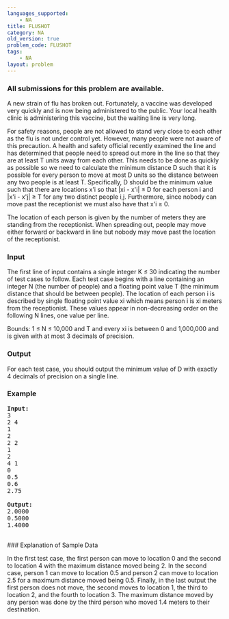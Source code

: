 ```yaml
---
languages_supported:
    - NA
title: FLUSHOT
category: NA
old_version: true
problem_code: FLUSHOT
tags:
    - NA
layout: problem
---
```

###  All submissions for this problem are available. 

A new strain of flu has broken out. Fortunately, a vaccine was developed very quickly and is now being administered to the public. Your local health clinic is administering this vaccine, but the waiting line is very long.

For safety reasons, people are not allowed to stand very close to each other as the flu is not under control yet. However, many people were not aware of this precaution. A health and safety official recently examined the line and has determined that people need to spread out more in the line so that they are at least T units away from each other. This needs to be done as quickly as possible so we need to calculate the minimum distance D such that it is possible for every person to move at most D units so the distance between any two people is at least T. Specifically, D should be the minimum value such that there are locations x'i so that |xi - x'i| ≤ D for each person i and |x'i - x'j| ≥ T for any two distinct people i,j. Furthermore, since nobody can move past the receptionist we must also have that x'i ≥ 0.

The location of each person is given by the number of meters they are standing from the receptionist. When spreading out, people may move either forward or backward in line but nobody may move past the location of the receptionist.

### Input

The first line of input contains a single integer K ≤ 30 indicating the number of test cases to follow. Each test case begins with a line containing an integer N (the number of people) and a floating point value T (the minimum distance that should be between people). The location of each person i is described by single floating point value xi which means person i is xi meters from the receptionist. These values appear in non-decreasing order on the following N lines, one value per line.

Bounds: 1 ≤ N ≤ 10,000 and T and every xi is between 0 and 1,000,000 and is given with at most 3 decimals of precision.

### Output

For each test case, you should output the minimum value of D with exactly 4 decimals of precision on a single line.

### Example

<pre>
<b>Input:</b>
3
2 4
1
2
2 2
1
2
4 1
0
0.5
0.6
2.75

<b>Output:</b>
2.0000
0.5000
1.4000

</pre>### Explanation of Sample Data

In the first test case, the first person can move to location 0 and the second to location 4 with the maximum distance moved being 2. In the second case, person 1 can move to location 0.5 and person 2 can move to location 2.5 for a maximum distance moved being 0.5. Finally, in the last output the first person does not move, the second moves to location 1, the third to location 2, and the fourth to location 3. The maximum distance moved by any person was done by the third person who moved 1.4 meters to their destination.
